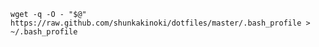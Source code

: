 
`wget -q -O - "$@" https://raw.github.com/shunkakinoki/dotfiles/master/.bash_profile > ~/.bash_profile`
